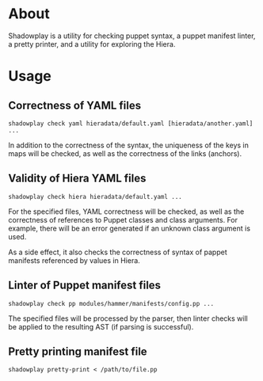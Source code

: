 # About

Shadowplay is a utility for checking puppet syntax, a puppet manifest linter, a pretty printer, and a utility for exploring the Hiera.

# Usage

## Correctness of YAML files

    shadowplay check yaml hieradata/default.yaml [hieradata/another.yaml] ...

In addition to the correctness of the syntax, the uniqueness of the keys in maps will be checked, as well as the correctness of the links
(anchors).

## Validity of Hiera YAML files

    shadowplay check hiera hieradata/default.yaml ...
    
For the specified files, YAML correctness will be checked, as well as the correctness of references to Puppet classes and class arguments.
For example, there will be an error generated if an unknown class argument is used.

As a side effect, it also checks the correctness of syntax of pappet manifests referenced by values ​​in Hiera.

## Linter of Puppet manifest files

    shadowplay check pp modules/hammer/manifests/config.pp ...

The specified files will be processed by the parser, then linter checks will be applied to the resulting AST (if parsing is successful).

## Pretty printing manifest file

    shadowplay pretty-print < /path/to/file.pp
